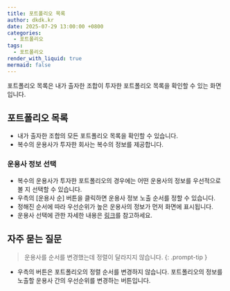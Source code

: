 ```yaml
---
title: 포트폴리오 목록
author: dkdk.kr
date: 2025-07-29 13:00:00 +0800
categories:
  - 포트폴리오
tags:
  - 포트폴리오
render_with_liquid: true
mermaid: false
---
```

포트폴리오 목록은 내가 출자한 조합이 투자한 포트폴리오 목록을 확인할 수 있는 화면입니다. 

## 포트폴리오 목록
- 내가 출자한 조합의 모든 포트폴리오 목록을 확인할 수 있습니다.
- 복수의 운용사가 투자한 회사는 복수의 정보를 제공합니다. 
### 운용사 정보 선택
- 복수의 운용사가 투자한 포트폴리오의 경우에는 어떤 운용사의 정보를 우선적으로 볼 지 선택할 수 있습니다.
- 우측의 [운용사 순] 버튼을 클릭하면 운용사 정보 노출 순서를 정할 수 있습니다.
- 정해진 순서에 따라 우선순위가 높은 운용사의 정보가 먼저 화면에 표시됩니다.
- 운용사 선택에 관한 자세한 내용은 [링크](https://guide.lpworks.kr/posts/lse002/)를 참고하세요.

## 자주 묻는 질문

> 운용사를 순서를 변경했는데 정렬이 달라지지 않습니다.
{: .prompt-tip }
- 우측의 버튼은 포트폴리오의 정렬 순서를 변경하지 않습니다. 포트폴리오의 정보를 노출할 운용사 간의 우선순위를 변경하는 버튼입니다.